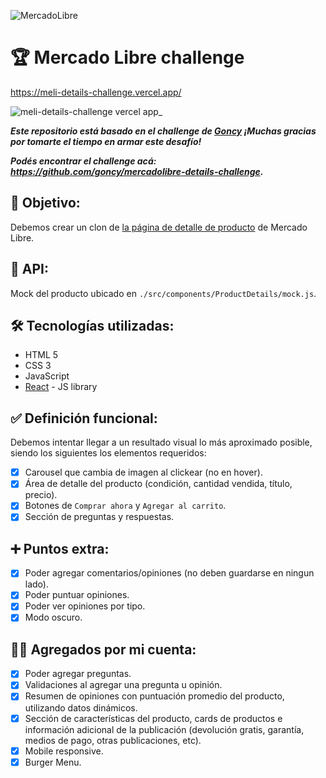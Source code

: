 ![MercadoLibre](./public/favicon.ico "MercadoLibre")

# 🏆 Mercado Libre challenge

https://meli-details-challenge.vercel.app/

![meli-details-challenge vercel app_](https://user-images.githubusercontent.com/58083159/153485432-6a644336-6309-4b95-8e4e-78c18a3b496c.jpg)

***Este repositorio está basado en el challenge de [Goncy](https://gonzalopozzo.com/) ¡Muchas gracias por tomarte el tiempo en armar este desafío!***

***Podés encontrar el challenge acá: https://github.com/goncy/mercadolibre-details-challenge.***

## 🎯 Objetivo:

Debemos crear un clon de [la página de detalle de producto](https://articulo.mercadolibre.com.ar/MLA-904901256-peluche-stitch-1-metro-sentado-lilo-disney-importado-_JM) de Mercado Libre.

## 💾 API:

Mock del producto ubicado en `./src/components/ProductDetails/mock.js`.

## 🛠️ Tecnologías utilizadas:
- HTML 5
- CSS 3
- JavaScript
- [React](https://reactjs.org/) - JS library

## ✅ Definición funcional:

Debemos intentar llegar a un resultado visual lo más aproximado posible, siendo los siguientes los elementos requeridos:

- [x] Carousel que cambia de imagen al clickear (no en hover).
- [x] Área de detalle del producto (condición, cantidad vendida, título, precio).
- [x] Botones de `Comprar ahora` y `Agregar al carrito`.
- [x] Sección de preguntas y respuestas.

## ➕ Puntos extra:
- [x] Poder agregar comentarios/opiniones (no deben guardarse en ningun lado).
- [x] Poder puntuar opiniones.
- [x] Poder ver opiniones por tipo.
- [x] Modo oscuro.

## 👨‍💻 Agregados por mi cuenta:
- [x] Poder agregar preguntas.
- [x] Validaciones al agregar una pregunta u opinión.
- [x] Resumen de opiniones con puntuación promedio del producto, utilizando datos dinámicos.
- [x] Sección de características del producto, cards de productos e información adicional de la publicación (devolución gratis, garantía, medios de pago, otras publicaciones, etc).
- [x] Mobile responsive.
- [x] Burger Menu.
